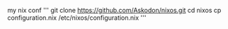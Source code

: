 my nix conf
'''
git clone https://github.com/Askodon/nixos.git
cd nixos
cp configuration.nix /etc/nixos/configuration.nix
'''
